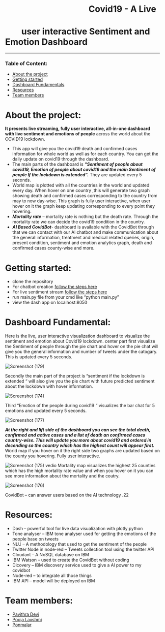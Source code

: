 # &nbsp;&nbsp;&nbsp;&nbsp;&nbsp;&nbsp;&nbsp;&nbsp;&nbsp;&nbsp;&nbsp;&nbsp;&nbsp;&nbsp;&nbsp;&nbsp;&nbsp;&nbsp;&nbsp;&nbsp;&nbsp;&nbsp;&nbsp;&nbsp;&nbsp;&nbsp;&nbsp;&nbsp;&nbsp;&nbsp;&nbsp;&nbsp;&nbsp;&nbsp;&nbsp;&nbsp;&nbsp;&nbsp;&nbsp;&nbsp;     Covid19 - A Live 
# &nbsp;&nbsp;&nbsp;&nbsp;&nbsp;&nbsp;&nbsp;  user interactive Sentiment and Emotion Dashboard
___
### Table of Content:
-	[About the project](#about-the-project) 
-	[Getting started](#getting-started)
-	[Dashboard Fundamentals](#dashboard-fundamentals)
-	[Resources](#resources) 
-	[Team members](#team-members)
# About the project:
<b>It presents  live streaming, fully user interactive, all-in-one dashboard with live sentiment and emotions of people</b> across the world about the COVID19 lockdown. 
-	This app will give you the covid19 death and confirmed cases information for whole world as well as for each country. You can get the daily update on covid19 through the dashboard.
-	The main parts of the dashboard is <b><i>“Sentiment of people about covid19, Emotion of people about covid19 and the main Sentiment of people If the lockdown is extended”.</i></b> 
They are updated every 5 seconds.
-	World map is plotted with all the countries in the world and updated every day. When hover on one country ,this  will generate two graph showing death and confirmed cases corresponding to the country from may to now day-wise. This graph is fully user interactive, when user hover on it the graph keep updating corresponding to every point they hovering.
-	<b><i>Mortality rate</i></b> – mortality rate is nothing but the death rate. Through the mortality rate we can decide the covid19 condition in the country.
-	<b><i>Al Based CovidBot</i></b>- dashboard is available with the CovidBot through that we can contact with our AI chatbot and make communication about  the general information, treatment and medical related queries, origin, present condition, sentiment and emotion analytics graph, death and confirmed cases county-wise and more.
# Getting started:
-	clone the repository
- For chatbot creation [follow the steps here](https://github.com/pavi-ninjaac/Covid19Bot)
- For live sentiment stream [follow the steps here](https://github.com/pavi-ninjaac/Sentiment_analyse_node-red) 
- run main.py file from your cmd like “python main.py”
-	view the dash app on localhost:8050

# Dashboard Fundamental:
Here is the live, user interactive visualization dashboard to visualize the sentiment and emotion about Covid19 lockdown. center part first visualize the Sentiment of people through the pie chart and hover on the pie chat will give you the general information and number of tweets under the catogary. This is updated every 5 seconds.<br/>

![Screenshot (179)](https://user-images.githubusercontent.com/51699297/87278555-65fe6a00-c502-11ea-8288-629ae7748022.png)

Secondly the main part of the project is “sentiment if the lockdown is extended “ will also give you the pie chart with future predicted sentiment about the lockdown with hover information.<br/>

![Screenshot (174)](https://user-images.githubusercontent.com/51699297/87278474-2b94cd00-c502-11ea-82f8-b8ad32b84548.png)

Third “Emotion of the people during covid19 “ visualizes the bar chat for 5 emotions and updated every 5 seconds.<br/>

![Screenshot (177)](https://user-images.githubusercontent.com/51699297/87278553-63037980-c502-11ea-907c-6c6dc18a845a.png)

<b><i>At the right and lift side of the dashboard  you can see the total death, confirmed and active cases and a list of death an confirmed cases country-wise. This will update you more about covid19 and ordered in decending so the country which has the highest count will appear first.</i></b><br/>
World map if you hover on it the right side two graphs are updated based on the county you hovering. Fully user interactive.<br/>

![Screenshot (175)](https://user-images.githubusercontent.com/51699297/87278491-364f6200-c502-11ea-8678-badd74e51f07.png)
vedio
Mortality map visualizes the highest 25 counties which has the high mortality rate value and when you hover on it you can see more information about the mortality and the coutry.<br/>

![Screenshot (176)](https://user-images.githubusercontent.com/51699297/87278522-46674180-c502-11ea-8ec7-5e65082c18ec.png)

CovidBot – can answer users based on the AI technology .22<br/>

# Resources:
-	Dash – powerful tool for live data visualization with plotly python
-	Tone analyser –  IBM tone analyser used for getting the emotions of the people base on tweets
-	NLU – A methodology that used to get the sentiment of the people
-	Twitter Node in node-red – Tweets collection tool using the twitter API
-	Cloudant – A NoSQL database on IBM
-	IBM Watson – used to create the CovidBot without coding 
-	Dicovery – IBM discovery service used to give a AI power to my covidbot
-	Node-red – to integrate all those things
-	IBM API – model will be deployed on IBM

# Team members:
-	[Pavithra Devi](https://github.com/pavi-ninjaac)
-	[Pooja  Laxshmi](https://github.com/PoojaChidambaram)
-	[Ponmalar](https://github.com/Agnes-source)
